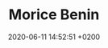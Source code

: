 ---
layout: event
title:  "Morice Benin"
date:   2020-06-11 14:52:51 +0200
categories: event juin-2020
img: benin.jpg
---